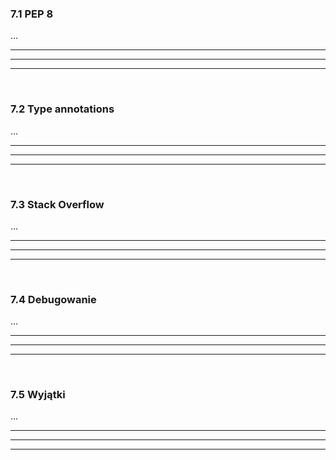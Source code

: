 ### 7.1 PEP 8
...

---
---
---
&nbsp;
### 7.2 Type annotations
...

---
---
---
&nbsp;
### 7.3 Stack Overflow
...

---
---
---
&nbsp;
### 7.4 Debugowanie
...

---
---
---
&nbsp;
### 7.5 Wyjątki
...

---
---
---
&nbsp;
